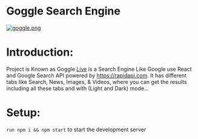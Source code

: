# Goggle Search Engine

[![goggle.png](https://i.postimg.cc/YCsw4qSh/goggle.png)](https://postimg.cc/68nPgKnX)

# Introduction:

Project is Known as Goggle [Live](https://goggleme.netlify.app) is a Search Engine Like Google use React and Google Search API powered by https://rapidapi.com.
It has different tabs like Search, News, Images, & Videos, where you can get the results including all these tabs and with (Light and Dark) mode... 

# Setup:

`run npm i && npm start` to start the development server
